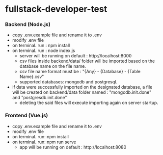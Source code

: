 # fullstack-developer-test


### Backend (Node.js)
* copy .env.example file and rename it to .env
* modify .env file
* on terminal. run : npm install
* on terminal. run : node index.js
    - server will be running on default : http://localhost:8000
    - csv files inside backend/data/ folder will be imported based on the database name on the file name.
    - csv file name format must be : "{Any} - {Database} - {Table Name}.csv"
    - supported databases: mongodb and postgresql.
* if data were successfully imported on the designated database,
  a file will be created on backend/data folder named : "mongodb.init.done" and "postgresdb.init.done"
    - deleting the said files will execute importing again on server startup.


### Frontend (Vue.js)
* copy .env.example file and rename it to .env
* modify .env file
* on terminal. run: npm install
* on terminal. run: npm run serve
    - app will be running on default : http://localhost:8080
